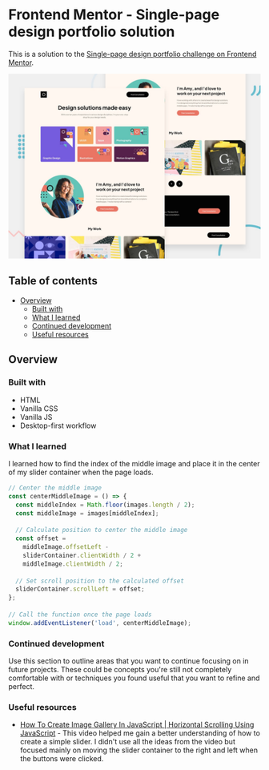 # Frontend Mentor - Single-page design portfolio solution

This is a solution to the [Single-page design portfolio challenge on Frontend Mentor](https://www.frontendmentor.io/challenges/singlepage-design-portfolio-2MMhyhfKVo).

![Design preview for the Single-page design portfolio coding challenge](./preview.jpg)

## Table of contents

- [Overview](#overview)
  - [Built with](#built-with)
  - [What I learned](#what-i-learned)
  - [Continued development](#continued-development)
  - [Useful resources](#useful-resources)

## Overview

### Built with

- HTML
- Vanilla CSS
- Vanilla JS
- Desktop-first workflow

### What I learned

I learned how to find the index of the middle image and place it in the center of my slider container when the page loads.

```js
// Center the middle image
const centerMiddleImage = () => {
  const middleIndex = Math.floor(images.length / 2);
  const middleImage = images[middleIndex];

  // Calculate position to center the middle image
  const offset =
    middleImage.offsetLeft -
    sliderContainer.clientWidth / 2 +
    middleImage.clientWidth / 2;

  // Set scroll position to the calculated offset
  sliderContainer.scrollLeft = offset;
};

// Call the function once the page loads
window.addEventListener('load', centerMiddleImage);
```

### Continued development

Use this section to outline areas that you want to continue focusing on in future projects. These could be concepts you're still not completely comfortable with or techniques you found useful that you want to refine and perfect.

### Useful resources

- [How To Create Image Gallery In JavaScript | Horizontal Scrolling Using JavaScript](https://www.youtube.com/watch?v=gzXyRa7jwk4) - This video helped me gain a better understanding of how to create a simple slider. I didn't use all the ideas from the video but focused mainly on moving the slider container to the right and left when the buttons were clicked.
